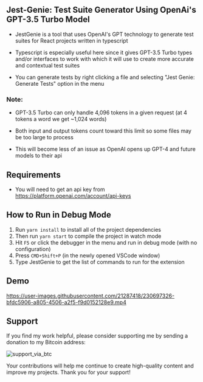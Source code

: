 ## Jest-Genie: Test Suite Generator Using OpenAi's GPT-3.5 Turbo Model

- JestGenie is a tool that uses OpenAI's GPT technology to generate test suites for React projects written in typescript

- Typescript is especially useful here since it gives GPT-3.5 Turbo types and/or interfaces to work with which it will use to create more accurate and contextual test suites

- You can generate tests by right clicking a file and selecting "Jest Genie: Generate Tests" option in the menu

### Note:

- GPT-3.5 Turbo can only handle 4,096 tokens in a given request (at 4 tokens a word we get ~1,024 words)

- Both input and output tokens count toward this limit so some files may be too large to process

- This will become less of an issue as OpenAI opens up GPT-4 and future models to their api

## Requirements

- You will need to get an api key from https://platform.openai.com/account/api-keys

## How to Run in Debug Mode

1. Run `yarn install` to install all of the project dependencies
2. Then run `yarn start` to compile the project in watch mode
3. Hit `F5` or click the debugger in the menu and run in debug mode (with no configuration)
4. Press `CMD+Shift+P` (in the newly opened VSCode window)
5. Type JestGenie to get the list of commands to run for the extension

## Demo

https://user-images.githubusercontent.com/21287418/230697326-bfdc5906-a805-4506-a2f5-f9d0152128e9.mp4

## Support

If you find my work helpful, please consider supporting me by sending a donation to my Bitcoin address:

![support_via_btc](https://user-images.githubusercontent.com/21287418/230697525-f913f028-3459-4aa8-9911-f10eb27f01c7.jpg)

Your contributions will help me continue to create high-quality content and improve my projects. Thank you for your support!
